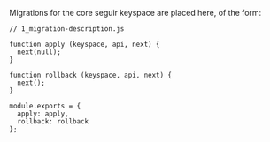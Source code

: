 Migrations for the core seguir keyspace are placed here, of the form:

```
// 1_migration-description.js

function apply (keyspace, api, next) {
  next(null);
}

function rollback (keyspace, api, next) {
  next();
}

module.exports = {
  apply: apply,
  rollback: rollback
};
```
